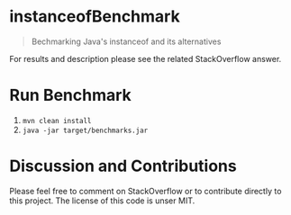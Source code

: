 # instanceofBenchmark
> Bechmarking Java's instanceof and its alternatives

For results and description please see the related StackOverflow answer. 

# Run Benchmark

1. `mvn clean install`
2. `java -jar target/benchmarks.jar`

# Discussion and Contributions

Please feel free to comment on StackOverflow or to contribute directly to this project. The license of this code is unser MIT. 
